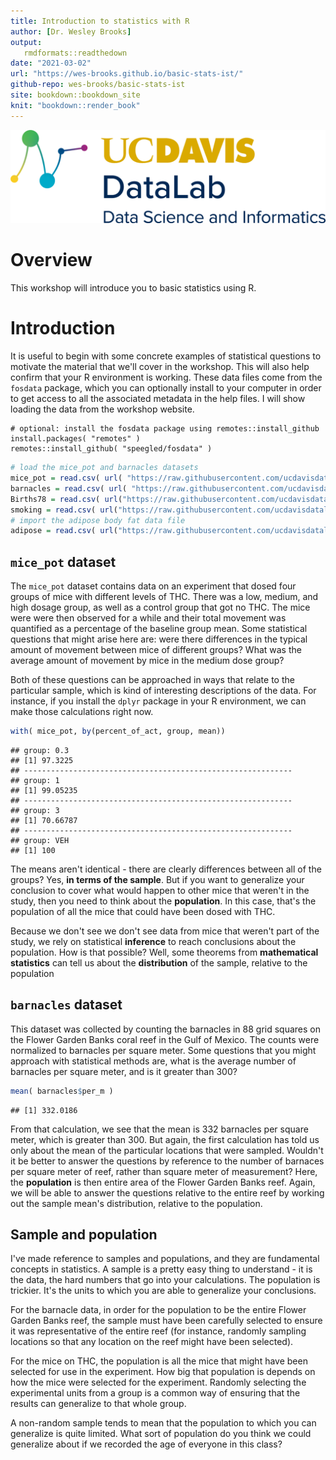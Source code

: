 ```yaml
---
title: Introduction to statistics with R
author: [Dr. Wesley Brooks]
output:
   rmdformats::readthedown
date: "2021-03-02"
url: "https://wes-brooks.github.io/basic-stats-ist/"
github-repo: wes-brooks/basic-stats-ist
site: bookdown::bookdown_site
knit: "bookdown::render_book"
---
```




![](img/datalab-logo-full-color-rgb.png)

# Overview
This workshop will introduce you to basic statistics using R. 


# Introduction
It is useful to begin with some concrete examples of statistical questions to motivate the material that we'll cover in the workshop. This will also help confirm that your R environment is working. These data files come from the `fosdata` package, which you can optionally install to your computer in order to get access to all the associated metadata in the help files. I will show loading the data from the workshop website.

```
# optional: install the fosdata package using remotes::install_github
install.packages( "remotes" )
remotes::install_github( "speegled/fosdata" )
```


```r
# load the mice_pot and barnacles datasets
mice_pot = read.csv( url( "https://raw.githubusercontent.com/ucdavisdatalab/adventures_in_data_science/master/data/mice_pot.csv" ))
barnacles = read.csv( url( "https://raw.githubusercontent.com/ucdavisdatalab/adventures_in_data_science/master/data/barnacles.csv" ))
Births78 = read.csv( url("https://raw.githubusercontent.com/ucdavisdatalab/adventures_in_data_science/master/data/births.csv"))
smoking = read.csv( url("https://raw.githubusercontent.com/ucdavisdatalab/adventures_in_data_science/master/data/smoking.csv"))
# import the adipose body fat data file
adipose = read.csv( url("https://raw.githubusercontent.com/ucdavisdatalab/adventures_in_data_science/master/data/adipose.csv"))
```

## `mice_pot` dataset
The `mice_pot` dataset contains data on an experiment that dosed four groups of mice with different levels of THC. There was a low, medium, and high dosage group, as well as a control group that got no THC. The mice were were then observed for a while and their total movement was quantified as a percentage of the baseline group mean. Some statistical questions that might arise here are: were there differences in the typical amount of movement between mice of different groups? What was the average amount of movement by mice in the medium dose group?

Both of these questions can be approached in ways that relate to the particular sample, which is kind of interesting descriptions of the data. For instance, if you install the `dplyr` package in your R environment, we can make those calculations right now.


```r
with( mice_pot, by(percent_of_act, group, mean))
```

```
## group: 0.3
## [1] 97.3225
## ------------------------------------------------------------ 
## group: 1
## [1] 99.05235
## ------------------------------------------------------------ 
## group: 3
## [1] 70.66787
## ------------------------------------------------------------ 
## group: VEH
## [1] 100
```

The means aren't identical - there are clearly differences between all of the groups? Yes, **in terms of the sample**. But if you want to generalize your conclusion to cover what would happen to other mice that weren't in the study, then you need to think about the **population**. In this case, that's the population of all the mice that could have been dosed with THC.

Because we don't see we don't see data from mice that weren't part of the study, we rely on statistical **inference** to reach conclusions about the population. How is that possible? Well, some theorems from **mathematical statistics** can tell us about the **distribution** of the sample, relative to the population

## `barnacles` dataset
This dataset was collected by counting the barnacles in 88 grid squares on the Flower Garden Banks coral reef in the Gulf of Mexico. The counts were normalized to barnacles per square meter. Some questions that you might approach with statistical methods are, what is the average number of barnacles per square meter, and is it greater than 300?


```r
mean( barnacles$per_m )
```

```
## [1] 332.0186
```

From that calculation, we see that the mean is 332 barnacles per square meter, which is greater than 300. But again, the first calculation has told us only about the mean of the particular locations that were sampled. Wouldn't it be better to answer the questions by reference to the number of barnaces per square meter of reef, rather than square meter of measurement? Here, the **population** is then entire area of the Flower Garden Banks reef. Again, we will be able to answer the questions relative to the entire reef by working out the sample mean's distribution, relative to the population.


## Sample and population
I've made reference to samples and populations, and they are fundamental concepts in statistics. A sample is a pretty easy thing to understand - it is the data, the hard numbers that go into your calculations. The population is trickier. It's the units to which you are able to generalize your conclusions.

For the barnacle data, in order for the population to be the entire Flower Garden Banks reef, the sample must have been carefully selected to ensure it was representative of the entire reef (for instance, randomly sampling locations so that any location on the reef might have been selected).

For the mice on THC, the population is all the mice that might have been selected for use in the experiment. How big that population is depends on how the mice were selected for the experiment. Randomly selecting the experimental units from a group is a common way of ensuring that the results can generalize to that whole group. 

A non-random sample tends to mean that the population to which you can generalize is quite limited. What sort of population do you think we could generalize about if we recorded the age of everyone in this class?

